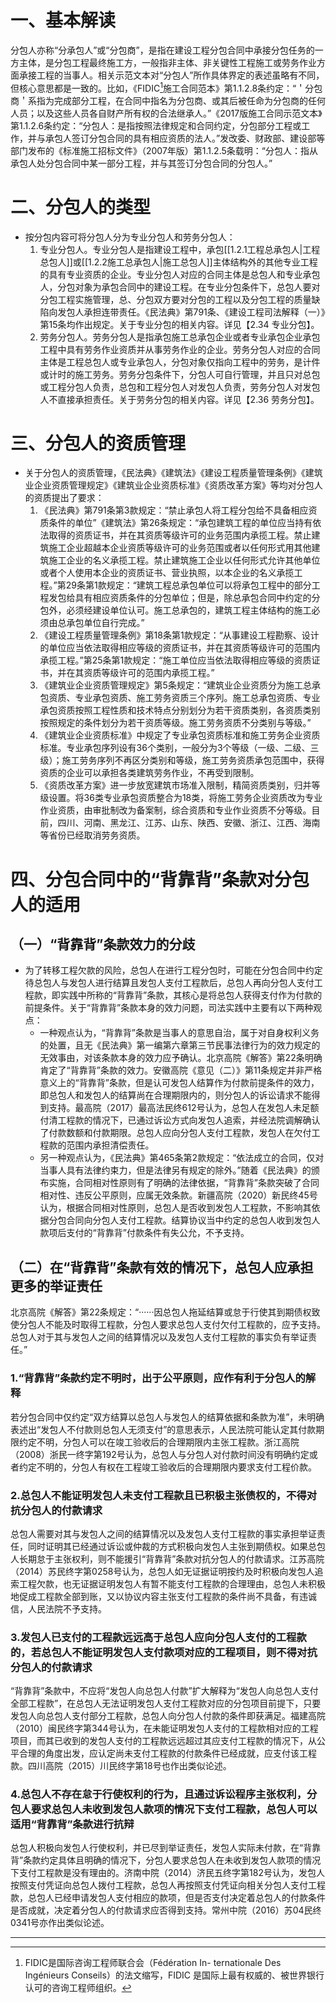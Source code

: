 # 一、基本解读
分包人亦称“分承包人”或“分包商”，是指在建设工程分包合同中承接分包任务的一方主体，是分包工程最终施工方，一般指非主体、非关键性工程施工或劳务作业方面承接工程的当事人。相关示范文本对“分包人”所作具体界定的表述虽略有不同，但核心意思都是一致的。比如，《FIDIC[^1]施工合同范本》第1.1.2.8条约定：“＇分包商＇系指为完成部分工程，在合同中指名为分包商、或其后被任命为分包商的任何人员；以及这些人员各自财产所有权的合法继承人。”《2017版施工合同示范文本》第1.1.2.6条约定：“分包人：是指按照法律规定和合同约定，分包部分工程或工作，并与承包人签订分包合同的具有相应资质的法人。”发改委、财政部、建设部等部门发布的《标准施工招标文件》（2007年版）第1.1.2.5条载明：“分包人：指从承包人处分包合同中某一部分工程，并与其签订分包合同的分包人。”

[^1]:FIDIC是国际咨询工程师联合会（Fédération In- ternationale Des Ingénieurs Conseils）的法文缩写，FIDIC 是国际上最有权威的、被世界银行认可的咨询工程师组织。
# 二、分包人的类型
- 按分包内容可将分包人分为专业分包人和劳务分包人：
	1. 专业分包人。专业分包人是指建设工程中，承包[[1.2.1工程总承包人|工程总包人]]或[[1.2.2施工总承包人|施工总包人]]主体结构外的其他专业工程的具有专业资质的企业。专业分包人对应的合同主体是总包人和专业承包人，分包对象为承包合同中的建设工程。在专业分包条件下，总包人要对分包工程实施管理，总、分包双方要对分包的工程以及分包工程的质量缺陷向发包人承担连带责任。《民法典》第791条、《建设工程司法解释（一）》第15条均作出规定。关于专业分包的相关内容。详见【2.34 专业分包】。
	2. 劳务分包人。劳务分包人是指承包施工总承包企业或者专业承包企业承包工程中具有劳务作业资质并从事劳务作业的企业。劳务分包人对应的合同主体是工程总包人或专业承包人，分包对象仅指向工程中的劳务，是计件或计时的施工劳务。劳务分包条件下，分包人可自行管理，并且只对总包或工程分包人负责，总包和工程分包人对发包人负责，劳务分包人对发包人不直接承担责任。关于劳务分包的相关内容。详见【2.36 劳务分包】。
# 三、分包人的资质管理
- 关于分包人的资质管理，《民法典》《建筑法》《建设工程质量管理条例》《建筑业企业资质管理规定》《建筑业企业资质标准》《资质改革方案》等均对分包人的资质提出了要求：
	1. 《民法典》第791条第3款规定：“禁止承包人将工程分包给不具备相应资质条件的单位”《建筑法》第26条规定：“承包建筑工程的单位应当持有依法取得的资质证书，并在其资质等级许可的业务范围内承揽工程。禁止建筑施工企业超越本企业资质等级许可的业务范围或者以任何形式用其他建筑施工企业的名义承揽工程。禁止建筑施工企业以任何形式允许其他单位或者个人使用本企业的资质证书、营业执照，以本企业的名义承揽工程。”第29条第1款规定：“建筑工程总承包单位可以将承包工程中的部分工程发包给具有相应资质条件的分包单位；但是，除总承包合同中约定的分包外，必须经建设单位认可。施工总承包的，建筑工程主体结构的施工必须由总承包单位自行完成。”
	2. 《建设工程质量管理条例》第18条第1款规定：“从事建设工程勘察、设计的单位应当依法取得相应等级的资质证书，并在其资质等级许可的范围内承揽工程。”第25条第1款规定：“施工单位应当依法取得相应等级的资质证书，并在其资质等级许可的范围内承揽工程。”
	3. 《建筑业企业资质管理规定》第5条规定：“建筑业企业资质分为施工总承包资质、专业承包资质、施工劳务资质三个序列。施工总承包资质、专业承包资质按照工程性质和技术特点分别划分为若干资质类别，各资质类别按照规定的条件划分为若干资质等级。施工劳务资质不分类别与等级。”
	4. 《建筑业企业资质标准》中规定了专业承包资质标准和施工劳务企业资质标准。专业承包序列设有36个类别，一般分为3个等级（一级、二级、三级）；施工劳务序列不再区分类别和等级，施工劳务资质承包范围中，获得资质的企业可以承担各类建筑劳务作业，不再受到限制。
	5. 《资质改革方案》进一步放宽建筑市场准入限制，精简资质类别，归并等级设置。将36类专业承包资质整合为18类，将施工劳务企业资质改为专业作业资质，由审批制改为备案制，综合资质和专业作业资质不分等级。目前，四川、河南、黑龙江、江苏、山东、陕西、安徽、浙江、江西、海南等省份已经取消劳务资质。
# 四、分包合同中的“背靠背”条款对分包人的适用
## （一）“背靠背”条款效力的分歧
- 为了转移工程欠款的风险，总包人在进行工程分包时，可能在分包合同中约定待总包人与发包人进行结算且发包人支付工程款后，总包人再向分包人支付工程款，即实践中所称的“背靠背”条款，其核心是将总包人获得支付作为付款的前提条件。关于“背靠背”条款本身的效力问题，司法实践中主要有以下两种观点：
	- 一种观点认为，“背靠背”条款是当事人的意思自治，属于对自身权利义务的处置，且无《民法典》第一编第六章第三节民事法律行为的效力规定的无效事由，对该条款本身的效力应予确认。北京高院《解答》第22条明确肯定了“背靠背”条款的效力。安徽高院《意见（二）》第11条规定并非严格意义上的“背靠背”条款，但是认可发包人结算作为付款前提条件的效力，即总包人和发包人的结算尚在合理期限内的，则分包人的诉讼请求不能得到支持。最高院（2017）最高法民终612号认为，总包人在发包人未足额付清工程款的情况下，已通过诉讼方式向发包人追索，并经法院调解确认了付款数额和付款期限。总包人应向分包人支付工程款，发包人在欠付工程款的范围内承担清偿责任。
	- 另一种观点认为，《民法典》第465条第2款规定：“依法成立的合同，仅对当事人具有法律约束力，但是法律另有规定的除外。”随着《民法典》的颁布实施，合同相对性原则有了明确的法律依据，“背靠背”条款突破了合同相对性、违反公平原则，应属无效条款。新疆高院（2020）新民终45号认为，根据合同相对性原则，总包人是否收到发包人工程款，不影响其依据分包合同向分包人支付工程款。结算协议当中约定的总包人收到发包人款项后支付的“背靠背”付款条件有失公允，不予支持。
## （二）在“背靠背”条款有效的情况下，总包人应承担更多的举证责任
北京高院《解答》第22条规定：“······因总包人拖延结算或怠于行使其到期债权致使分包人不能及时取得工程款，分包人要求总包人支付欠付工程款的，应予支持。总包人对于其与发包人之间的结算情况以及发包人支付工程款的事实负有举证责任。”
### 1.“背靠背”条款约定不明时，出于公平原则，应作有利于分包人的解释
若分包合同中仅约定“双方结算以总包人与发包人的结算依据和条款为准”，未明确表述出“发包人不付款则总包人无须支付”的意思表示，人民法院可能认定其付款期限约定不明，分包人可以在竣工验收后的合理期限内主张工程款。浙江高院（2008）浙民一终字第192号认为，总包人与分包人对付款时间没有明确约定或者约定不明的，分包人有权在工程竣工验收后的合理期限内要求支付工程价款。
### 2.总包人不能证明发包人未支付工程款且已积极主张债权的，不得对抗分包人的付款请求
总包人需要对其与发包人之间的结算情况以及发包人支付工程款的事实承担举证责任，同时证明其已经通过诉讼或仲裁的方式积极向发包人主张到期债权。如果总包人长期怠于主张权利，则不能援引“背靠背”条款对抗分包人的付款请求。江苏高院（2014）苏民终字第0258号认为，总包人如无证据证明按约及时积极向发包人追索工程欠款，也无证据证明发包人有暂不能支付工程款的合理理由，总包人未积极地促成工程款全部到账，又以协议内容主张支付工程款的条件尚不具备，有违诚信，人民法院不予支持。
### 3.发包人已支付的工程款远远高于总包人应向分包人支付的工程款的，若总包人不能证明发包人支付款项对应的工程项目，则不得对抗分包人的付款请求
“背靠背”条款中，不应将“发包人向总包人付款”扩大解释为“发包人向总包人支付全部工程款”，在总包人无法证明发包人支付工程款对应的分包项目前提下，只要发包人向总包人支付部分工程款，总包人向分包人付款的条件即获满足。福建高院（2010）闽民终字第344号认为，在未能证明发包人支付的工程款相对应的工程项目，而其已收到的发包人支付的工程款远远超过其应支付工程款的情况下，从公平合理的角度出发，应认定尚未支付工程款的付款条件已经成就，应支付该工程款。四川高院（2015）川民终字第18号也作出类似论述。
### 4.总包人不存在怠于行使权利的行为，且通过诉讼程序主张权利，分包人要求总包人未收到发包人款项的情况下支付工程款，总包人可以适用“背靠背”条款进行抗辩
总包人积极向发包人行使权利，并已尽到举证责任，发包人实际未付款，在“背靠背”条款约定具体且明确的情况下，分包人要求总包人在未收到发包人款项的情况下支付工程款是没有理由的。济南中院（2014）济民五终字第182号认为，发包人按照支付凭证向总包人拨付工程款，总包人再按照支付凭证向相关分包人支付工程款，总包人已经申请发包人支付相应的款项，但是否支付决定着总包人的付款条件是否成就，决定着分包人的付款请求应否得到支持。常州中院（2016）苏04民终0341号亦作出类似论述。
___